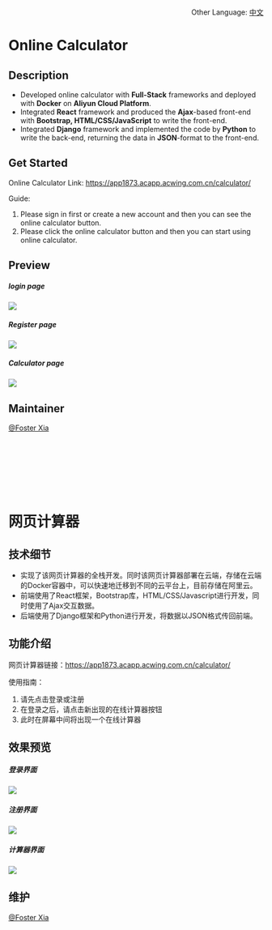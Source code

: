 ​																<p align="right">Other Language: [中文](#网页计算器)<p>

# Online Calculator

## Description

+ Developed online calculator with **Full-Stack** frameworks and deployed with **Docker** on **Aliyun Cloud Platform**.
+ Integrated **React** framework and produced the **Ajax**-based front-end with **Bootstrap, HTML/CSS/JavaScript** to write the front-end.
+ Integrated **Django** framework and implemented the code by **Python** to write the back-end, returning the data in **JSON**-format to the front-end.

## Get Started

Online Calculator Link: https://app1873.acapp.acwing.com.cn/calculator/

Guide:

1. Please sign in first or create a new account and then you can see the online calculator button.
2. Please click the online calculator button and then you can start using online calculator.

## Preview

##### login page

<img src="https://app1873.acapp.acwing.com.cn/static/image/calculator/calculator-signin.PNG" />



##### Register page

<img src="https://app1873.acapp.acwing.com.cn/static/image/calculator/calculator-signup.PNG" />



##### Calculator page

<img src="https://app1873.acapp.acwing.com.cn/static/image/calculator/calculator.PNG" />



## Maintainer

[@Foster Xia](https://github.com/FosterXia)

<br>
<br>
<br>
<br>
<br>
<br>

# 网页计算器

## 技术细节

+ 实现了该网页计算器的全栈开发。同时该网页计算器部署在云端，存储在云端的Docker容器中，可以快速地迁移到不同的云平台上，目前存储在阿里云。
+ 前端使用了React框架，Bootstrap库，HTML/CSS/Javascript进行开发，同时使用了Ajax交互数据。
+ 后端使用了Django框架和Python进行开发，将数据以JSON格式传回前端。

## 功能介绍

网页计算器链接：https://app1873.acapp.acwing.com.cn/calculator/

使用指南：

1. 请先点击登录或注册
2. 在登录之后，请点击新出现的在线计算器按钮
3. 此时在屏幕中间将出现一个在线计算器

## 效果预览

##### 登录界面

<img src="https://app1873.acapp.acwing.com.cn/static/image/calculator/calculator-signin.PNG" />



##### 注册界面

<img src="https://app1873.acapp.acwing.com.cn/static/image/calculator/calculator-signup.PNG" />



##### 计算器界面

<img src="https://app1873.acapp.acwing.com.cn/static/image/calculator/calculator.PNG" />



## 维护

[@Foster Xia](https://github.com/FosterXia)
